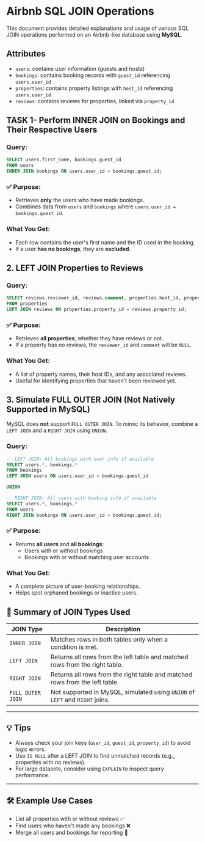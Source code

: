 
# Airbnb SQL JOIN Operations

This document provides detailed explanations and usage of various SQL JOIN operations performed on an Airbnb-like database using **MySQL**.

## Attributes

- `users`: contains user information (guests and hosts)
- `bookings`: contains booking records with `guest_id` referencing `users.user_id`
- `properties`: contains property listings with `host_id` referencing `users.user_id`
- `reviews`: contains reviews for properties, linked via `property_id`



## TASK 1- Perform INNER JOIN on Bookings and Their Respective Users

###  Query:
```sql
SELECT users.first_name, bookings.guest_id
FROM users
INNER JOIN bookings ON users.user_id = bookings.guest_id;
```

### ✅ Purpose:
- Retrieves **only** the users who have made bookings.
- Combines data from `users` and `bookings` where `users.user_id = bookings.guest_id`.

### What You Get:
- Each row contains the user's first name and the ID used in the booking.
- If a user **has no bookings**, they are **excluded**.


## 2. LEFT JOIN Properties to Reviews

###  Query:
```sql
SELECT reviews.reviewer_id, reviews.comment, properties.host_id, properties.name
FROM properties
LEFT JOIN reviews ON properties.property_id = reviews.property_id;
```

###  ✅ Purpose:
- Retrieves **all properties**, whether they have reviews or not.
- If a property has no reviews, the `reviewer_id` and `comment` will be `NULL`.

### What You Get:
- A list of property names, their host IDs, and any associated reviews.
- Useful for identifying properties that haven't been reviewed yet.


## 3. Simulate FULL OUTER JOIN (Not Natively Supported in MySQL)

MySQL does **not** support `FULL OUTER JOIN`. To mimic its behavior, combine a `LEFT JOIN` and a `RIGHT JOIN` using `UNION`.

### Query:
```sql
-- LEFT JOIN: All bookings with user info if available
SELECT users.*, bookings.*
FROM bookings
LEFT JOIN users ON users.user_id = bookings.guest_id

UNION

-- RIGHT JOIN: All users with booking info if available
SELECT users.*, bookings.*
FROM users
RIGHT JOIN bookings ON users.user_id = bookings.guest_id;
```

### ✅ Purpose:
- Returns **all users** and **all bookings**:
  - Users with or without bookings
  - Bookings with or without matching user accounts

### What You Get:
- A complete picture of user-booking relationships.
- Helps spot orphaned bookings or inactive users.


## 📌 Summary of JOIN Types Used

| JOIN Type       | Description                                                                 |
|-----------------|-----------------------------------------------------------------------------|
| `INNER JOIN`     | Matches rows in both tables only when a condition is met.                   |
| `LEFT JOIN`      | Returns all rows from the left table and matched rows from the right table. |
| `RIGHT JOIN`     | Returns all rows from the right table and matched rows from the left table. |
| `FULL OUTER JOIN`| Not supported in MySQL, simulated using `UNION` of `LEFT` and `RIGHT` joins.|

---

## 💡 Tips

- Always check your join keys (`user_id`, `guest_id`, `property_id`) to avoid logic errors.
- Use `IS NULL` after a LEFT JOIN to find unmatched records (e.g., properties with no reviews).
- For large datasets, consider using `EXPLAIN` to inspect query performance.

---

## 🛠️ Example Use Cases

- List all properties with or without reviews ✅
- Find users who haven't made any bookings ❌
- Merge all users and bookings for reporting 🧾
